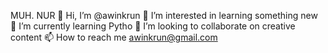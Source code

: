 MUH. NUR
👋 Hi, I’m @awinkrun
👀 I’m interested in learning something new
🌱 I’m currently learning Pytho
💞️ I’m looking to collaborate on creative content
📫 How to reach me awinkrun@gmail.com
